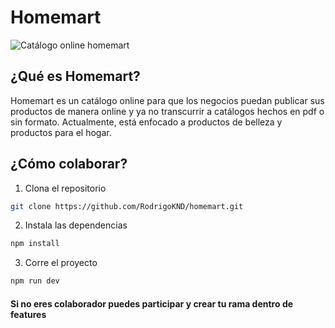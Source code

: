 # Homemart

![Catálogo online homemart](https://homemart-two.vercel.app/homemart.webp)

## ¿Qué es Homemart?

Homemart es un catálogo online para que los negocios puedan publicar sus productos de manera online y ya no transcurrir a catálogos hechos en pdf o sin formato. Actualmente, está enfocado a productos de belleza y productos para el hogar.


## ¿Cómo colaborar?

1. Clona el repositorio
```bash 
git clone https://github.com/RodrigoKND/homemart.git
```
2. Instala las dependencias
```bash
npm install
```
3. Corre el proyecto

```bash
npm run dev
```
#### Si no eres colaborador puedes participar y crear tu rama dentro de features
